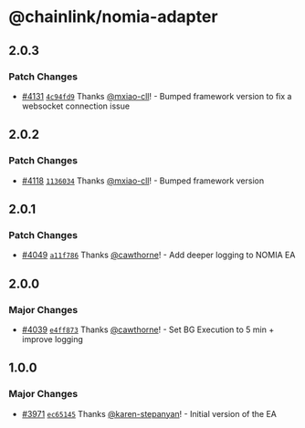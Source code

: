 # @chainlink/nomia-adapter

## 2.0.3

### Patch Changes

- [#4131](https://github.com/smartcontractkit/external-adapters-js/pull/4131) [`4c94fd9`](https://github.com/smartcontractkit/external-adapters-js/commit/4c94fd916bd8b57898ae61cde0888a09fc543a6e) Thanks [@mxiao-cll](https://github.com/mxiao-cll)! - Bumped framework version to fix a websocket connection issue

## 2.0.2

### Patch Changes

- [#4118](https://github.com/smartcontractkit/external-adapters-js/pull/4118) [`1136034`](https://github.com/smartcontractkit/external-adapters-js/commit/113603435a15a9f760ba1d16c4d70822dc358b75) Thanks [@mxiao-cll](https://github.com/mxiao-cll)! - Bumped framework version

## 2.0.1

### Patch Changes

- [#4049](https://github.com/smartcontractkit/external-adapters-js/pull/4049) [`a11f786`](https://github.com/smartcontractkit/external-adapters-js/commit/a11f7866f4ed21b08a646de1e747838728ff31ef) Thanks [@cawthorne](https://github.com/cawthorne)! - Add deeper logging to NOMIA EA

## 2.0.0

### Major Changes

- [#4039](https://github.com/smartcontractkit/external-adapters-js/pull/4039) [`e4ff873`](https://github.com/smartcontractkit/external-adapters-js/commit/e4ff87323d2a5ac0c86874e32d57a71b20d9d5b5) Thanks [@cawthorne](https://github.com/cawthorne)! - Set BG Execution to 5 min + improve logging

## 1.0.0

### Major Changes

- [#3971](https://github.com/smartcontractkit/external-adapters-js/pull/3971) [`ec65145`](https://github.com/smartcontractkit/external-adapters-js/commit/ec65145df998ee1bf6e3f0aa0e928f53d171773d) Thanks [@karen-stepanyan](https://github.com/karen-stepanyan)! - Initial version of the EA
